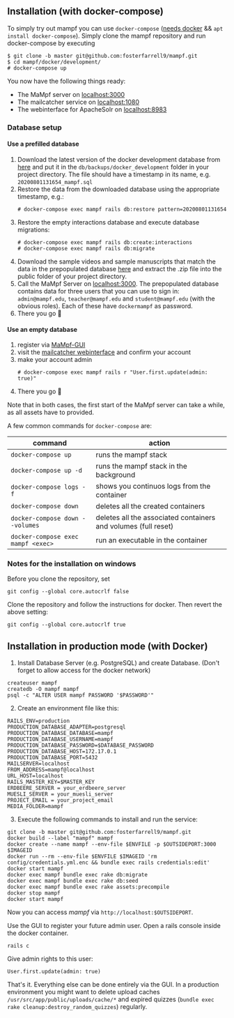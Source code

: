 ## Installation (with docker-compose)

To simply try out mampf you can use `docker-compose` ([needs docker](https://docs.docker.com/engine/install/ubuntu/) && `apt install docker-compose`). Simply clone the mampf repository and run docker-compose by executing
```
$ git clone -b master git@github.com:fosterfarrell9/mampf.git
$ cd mampf/docker/development/
# docker-compose up
```

You now have the following things ready:
* The MaMpf server on <a href="http://localhost:3000/" target="_blank">localhost:3000</a>
* The mailcatcher service on <a href="http://localhost:1080/" target="_blank">localhost:1080</a>
* The webinterface for ApacheSolr on <a href="http://localhost:8983/" target="_blank">localhost:8983</a>

### Database setup

#### Use a prefilled database

1. Download the latest version of the docker development database from <a href="https://heibox.uni-heidelberg.de/d/6fb4a9d2e7f54d8b9931/" target="_blank">here</a>
and put it in the `db/backups/docker_development` folder in your project directory. The file should have a timestamp in its name, e.g. `20200801131654_mampf.sql`
2. Restore the data from the downloaded database using the appropriate timestamp, e.g.:
   ```
   # docker-compose exec mampf rails db:restore pattern=20200801131654
   ```
3. Restore the empty interactions database and execute database migrations:
   ```
   # docker-compose exec mampf rails db:create:interactions
   # docker-compose exec mampf rails db:migrate
   ```
4. Download the sample videos and sample manuscripts that match the data in the prepopulated
	 database <a href="https://heibox.uni-heidelberg.de/f/d2f72a4069814debaf69/" target="_blank">here</a> and extract the .zip file into the public folder of
	 your project directory.
5. Call the MaMpf Server on <a href="http://localhost:3000/" target="_blank">localhost:3000</a>. The prepopulated database contains data for three users
that you can use to sign in: `admin@mampf.edu`, `teacher@mampf.edu` and `student@mampf.edu` (with the obvious roles). Each of these have `dockermampf` as password.
6. There you go :tada:

#### Use an empty database

1. register via <a href="http://localhost:3000/users/sign_up?" target="_blank">MaMpf-GUI</a>
2. visit the <a href="http://localhost:1080/" target="_blank">mailcatcher webinterface</a> and confirm your account
3. make your account admin
   ```
   # docker-compose exec mampf rails r "User.first.update(admin: true)"
   ```
4. There you go :tada:

Note that in both cases, the first start of the MaMpf server can take a while, as
all assets have to provided.

A few common commands for `docker-compose` are:

| command                            | action                                                         |
|------------------------------------|----------------------------------------------------------------|
| `docker-compose up`                | runs the mampf stack                                           |
| `docker-compose up -d`             | runs the mampf stack in the background                         |
| `docker-compose logs -f`           | shows you continuos logs from the container                    |
| `docker-compose down`              | deletes all the created containers                             |
| `docker-compose down --volumes`    | deletes all the associated containers and volumes (full reset) |
| `docker-compose exec mampf <exec>` | run an executable in the container

### Notes for the installation on windows

Before you clone the repository, set
```
git config --global core.autocrlf false
```
Clone the repository and follow the instructions for docker. Then revert the above setting:
```
git config --global core.autocrlf true
```

## Installation in production mode (with Docker)

 1. Install Database Server (e.g. PostgreSQL) and create Database.
   (Don't forget to allow access for the docker network)
```
createuser mampf
createdb -O mampf mampf
psql -c "ALTER USER mampf PASSWORD '$PASSWORD'"
```
 2. Create an environment file like this:
```
RAILS_ENV=production
PRODUCTION_DATABASE_ADAPTER=postgresql
PRODUCTION_DATABASE_DATABASE=mampf
PRODUCTION_DATABASE_USERNAME=mampf
PRODUCTION_DATABASE_PASSWORD=$DATABASE_PASSWORD
PRODUCTION_DATABASE_HOST=172.17.0.1
PRODUCTION_DATABASE_PORT=5432
MAILSERVER=localhost
FROM_ADDRESS=mampf@localhost
URL_HOST=localhost
RAILS_MASTER_KEY=$MASTER_KEY
ERDBEERE_SERVER = your_erdbeere_server
MUESLI_SERVER = your_muesli_server
PROJECT_EMAIL = your_project_email
MEDIA_FOLDER=mampf
```
 3. Execute the following commands to install and run the service:
```
git clone -b master git@github.com:fosterfarrell9/mampf.git
docker build --label "mampf" mampf
docker create --name mampf --env-file $ENVFILE -p $OUTSIDEPORT:3000 $IMAGEID
docker run --rm --env-file $ENVFILE $IMAGEID 'rm config/credentials.yml.enc && bundle exec rails credentials:edit'
docker start mampf
docker exec mampf bundle exec rake db:migrate
docker exec mampf bundle exec rake db:seed
docker exec mampf bundle exec rake assets:precompile
docker stop mampf
docker start mampf
```
Now you can access *mampf* via `http://localhost:$OUTSIDEPORT`.

Use the GUI to register your future admin user.
Open a rails console inside the docker container.
```
rails c
```
Give admin rights to this user:
```
User.first.update(admin: true)
```
That's it. Everything else can be done entirely via the GUI. In a production environment you might want to delete upload caches `/usr/src/app/public/uploads/cache/*` and expired quizzes (`bundle exec rake cleanup:destroy_random_quizzes`) regularly.
